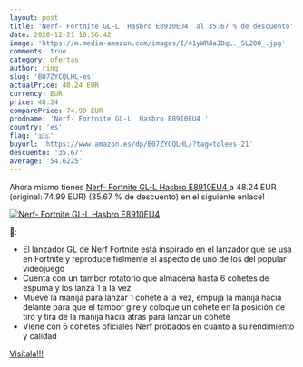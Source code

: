 ```yaml
---
layout: post
title: 'Nerf- Fortnite GL-L  Hasbro E8910EU4  al 35.67 % de descuento'
date: 2020-12-21 10:56:42
image: 'https://m.media-amazon.com/images/I/41yWRdaJDqL._SL200_.jpg'
comments: true
category: ofertas
author: ring
slug: 'B07ZYCQLHL-es'
actualPrice: 48.24 EUR
currency: EUR
price: 48.24
comparePrice: 74.99 EUR
prodname: 'Nerf- Fortnite GL-L  Hasbro E8910EU4 '
country: 'es'
flag: '🇪🇸'
buyurl: 'https://www.amazon.es/dp/B07ZYCQLHL/?tag=tolees-21'
descuento: '35.67'
average: '54.6225'
---
```


Ahora mismo tienes [Nerf- Fortnite GL-L  Hasbro E8910EU4 ](https://www.amazon.es/dp/B07ZYCQLHL/?tag=tolees-21) a 48.24 EUR (original: 74.99 EUR) (35.67 %  de descuento) en el siguiente enlace!

[![Nerf- Fortnite GL-L  Hasbro E8910EU4 ](https://m.media-amazon.com/images/I/41yWRdaJDqL._SL200_.jpg)](https://www.amazon.es/dp/B07ZYCQLHL/?tag=tolees-21)

🔎:

- El lanzador GL de Nerf Fortnite está inspirado en el lanzador que se usa en Fortnite y reproduce fielmente el aspecto de uno de los del popular videojuego
- Cuenta con un tambor rotatorio que almacena hasta 6 cohetes de espuma y los lanza 1 a la vez
- Mueve la manija para lanzar 1 cohete a la vez, empuja la manija hacia delante para que el tambor gire y coloque un cohete en la posición de tiro y tira de la manija hacia atrás para lanzar un cohete
- Viene con 6 cohetes oficiales Nerf probados en cuanto a su rendimiento y calidad

[Visítala!!!](https://www.amazon.es/dp/B07ZYCQLHL/?tag=tolees-21)
